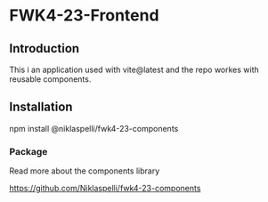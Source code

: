 # FWK4-23-Frontend

## Introduction

This i an application used with vite@latest and the repo workes with reusable components. 

## Installation

npm install @niklaspelli/fwk4-23-components

### Package

Read more about the components library

https://github.com/Niklaspelli/fwk4-23-components


